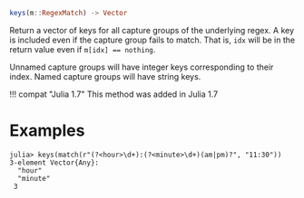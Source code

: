 ```julia
keys(m::RegexMatch) -> Vector
```

Return a vector of keys for all capture groups of the underlying regex. A key is included even if the capture group fails to match. That is, `idx` will be in the return value even if `m[idx] == nothing`.

Unnamed capture groups will have integer keys corresponding to their index. Named capture groups will have string keys.

!!! compat "Julia 1.7"
    This method was added in Julia 1.7


# Examples

```jldoctest
julia> keys(match(r"(?<hour>\d+):(?<minute>\d+)(am|pm)?", "11:30"))
3-element Vector{Any}:
  "hour"
  "minute"
 3
```
